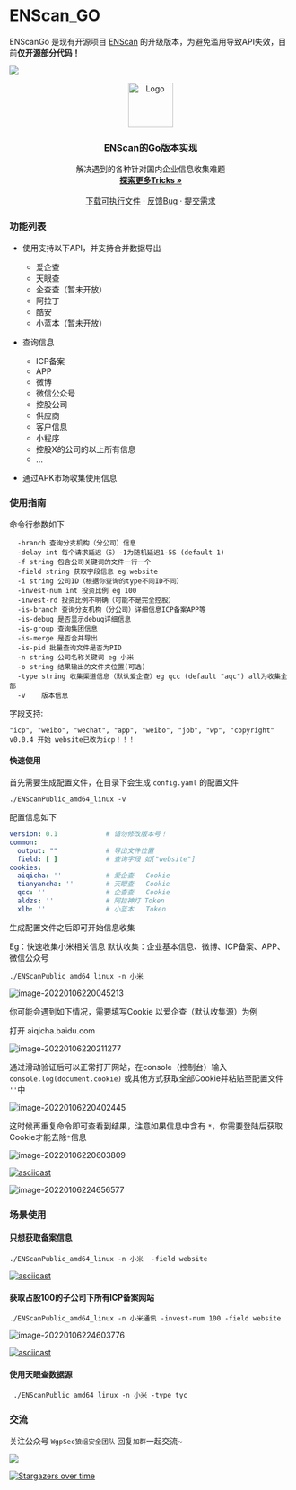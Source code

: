 
# ENScan_GO

ENScanGo 是现有开源项目 [ENScan](https://github.com/wgpsec/ENScan) 的升级版本，为避免滥用导致API失效，目前**仅开源部分代码！**

![](https://shields.io/badge/Go-1.17-green?logo=go)



<p align="center">
  <a href="https://github.com/wgpsec/ENScan_GO">
    <img src="README/logo.png" alt="Logo" width="80" height="80">
  </a>

  <h3 align="center">ENScan的Go版本实现</h3>
  <p align="center">
    解决遇到的各种针对国内企业信息收集难题
    <br />
    <a href="https://github.com/wgpsec/ENScan_GO"><strong>探索更多Tricks »</strong></a>
    <br />
    <br />
    <a href="https://github.com/wgpsec/ENScan_GO/releases">下载可执行文件</a>
    ·
    <a href="https://github.com/wgpsec/ENScan_GO/issues">反馈Bug</a>
    ·
    <a href="https://github.com/wgpsec/ENScan_GO/issues">提交需求</a>
  </p>




### 功能列表

 - 使用支持以下API，并支持合并数据导出
    - 爱企查
    - 天眼查
    - 企查查（暂未开放）
    - 阿拉丁
    - 酷安
    - 小蓝本（暂未开放）

 - 查询信息
    - ICP备案
    - APP
    - 微博
    - 微信公众号
    - 控股公司
    - 供应商
    - 客户信息
    - 小程序
    - 控股X的公司的以上所有信息
    - ...
 - 通过APK市场收集使用信息

### 使用指南

命令行参数如下
```
  -branch 查询分支机构（分公司）信息
  -delay int 每个请求延迟（S）-1为随机延迟1-5S (default 1)
  -f string 包含公司关键词的文件一行一个
  -field string 获取字段信息 eg website
  -i string 公司ID（根据你查询的type不同ID不同）
  -invest-num int 投资比例 eg 100
  -invest-rd 投资比例不明确（可能不是完全控股）
  -is-branch 查询分支机构（分公司）详细信息ICP备案APP等
  -is-debug 是否显示debug详细信息
  -is-group 查询集团信息
  -is-merge 是否合并导出
  -is-pid 批量查询文件是否为PID
  -n string 公司名称关键词 eg 小米
  -o string 结果输出的文件夹位置(可选)
  -type string 收集渠道信息（默认爱企查）eg qcc (default "aqc") all为收集全部
  -v    版本信息
```

字段支持:

```
"icp", "weibo", "wechat", "app", "weibo", "job", "wp", "copyright"
v0.0.4 开始 website已改为icp！！！
```

#### 快速使用

首先需要生成配置文件，在目录下会生成 `config.yaml` 的配置文件

```shell
./ENScanPublic_amd64_linux -v
```

配置信息如下

```yaml
version: 0.1 			# 请勿修改版本号！
common:
  output: ""            # 导出文件位置
  field: [ ]			# 查询字段 如["website"]
cookies:
  aiqicha: ''           # 爱企查   Cookie
  tianyancha: ''        # 天眼查   Cookie
  qcc: ''               # 企查查   Cookie
  aldzs: ''             # 阿拉神灯 Token
  xlb: ''               # 小蓝本   Token

```

生成配置文件之后即可开始信息收集

Eg：快速收集小米相关信息 默认收集：企业基本信息、微博、ICP备案、APP、微信公众号

```shell
./ENScanPublic_amd64_linux -n 小米
```

![image-20220106220045213](README/image-20220106220045213.png)

你可能会遇到如下情况，需要填写Cookie 以爱企查（默认收集源）为例

打开 aiqicha.baidu.com

![image-20220106220211277](README/image-20220106220211277.png)

通过滑动验证后可以正常打开网站，在console（控制台）输入 `console.log(document.cookie)` 或其他方式获取全部Cookie并粘贴至配置文件 `''`中

![image-20220106220402445](README/image-20220106220402445.png)

这时候再重复命令即可查看到结果，注意如果信息中含有 `*`，你需要登陆后获取Cookie才能去除`*`信息

![image-20220106220603809](README/image-20220106220603809.png)

[![asciicast](https://asciinema.org/a/460250.svg)](https://asciinema.org/a/460250)

![image-20220106224656577](README/image-20220106224656577.png)

### 场景使用

#### 只想获取备案信息

```shell
./ENScanPublic_amd64_linux -n 小米  -field website
```

[![asciicast](https://asciinema.org/a/460252.svg)](https://asciinema.org/a/460252)

#### 获取占股100的子公司下所有ICP备案网站

```
./ENScanPublic_amd64_linux -n 小米通讯 -invest-num 100 -field website
```

![image-20220106224603776](README/image-20220106224603776.png)

[![asciicast](https://asciinema.org/a/460255.svg)](https://asciinema.org/a/460255)

#### 使用天眼查数据源

```
 ./ENScanPublic_amd64_linux -n 小米 -type tyc
```



###  交流

关注公众号 `WgpSec狼组安全团队` 回复`加群`一起交流~

![](https://assets.wgpsec.org/www/images/wechat.png)

[![Stargazers over time](https://starchart.cc/wgpsec/ENScan_GO.svg)](https://starchart.cc/wgpsec/ENScan_GO)
